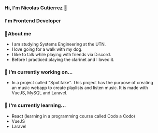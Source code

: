 ### Hi, I'm  Nicolas Gutierrez 👋

<!-- ![](https://github.com/ag171980/ag171980/blob/main/Design.svg) -->

### I'm Frontend Developer 


### 💬About me
- I am studying Systems Engineering at the UTN.
- I love going for a walk with my dog.
- I like to talk while playing with friends via Discord.
- Before I practiced playing the clarinet and I loved it.


### 🔭 I’m currently working on...
- In a project called "Spotifake". This project has the purpose of creating an music webapp to create playlists and listen music. It is made with VueJS, MySQL and Laravel.

### 🌱 I'm currently learning...
- React (learning in a programming course called Codo a Codo)
- VueJS
- Laravel 

